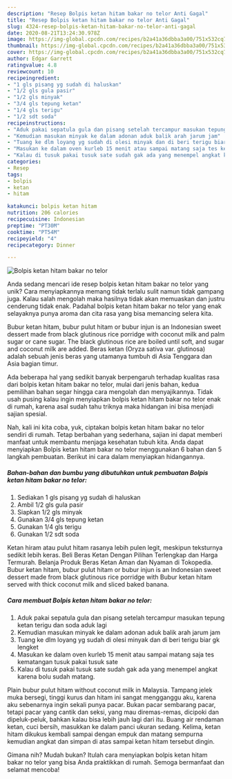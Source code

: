 ```yaml
---
description: "Resep Bolpis ketan hitam bakar no telor Anti Gagal"
title: "Resep Bolpis ketan hitam bakar no telor Anti Gagal"
slug: 4324-resep-bolpis-ketan-hitam-bakar-no-telor-anti-gagal
date: 2020-08-21T13:24:30.978Z
image: https://img-global.cpcdn.com/recipes/b2a41a36dbba3a00/751x532cq70/bolpis-ketan-hitam-bakar-no-telor-foto-resep-utama.jpg
thumbnail: https://img-global.cpcdn.com/recipes/b2a41a36dbba3a00/751x532cq70/bolpis-ketan-hitam-bakar-no-telor-foto-resep-utama.jpg
cover: https://img-global.cpcdn.com/recipes/b2a41a36dbba3a00/751x532cq70/bolpis-ketan-hitam-bakar-no-telor-foto-resep-utama.jpg
author: Edgar Garrett
ratingvalue: 4.8
reviewcount: 10
recipeingredient:
- "1 gls pisang yg sudah di haluskan"
- "1/2 gls gula pasir"
- "1/2 gls minyak"
- "3/4 gls tepung ketan"
- "1/4 gls terigu"
- "1/2 sdt soda"
recipeinstructions:
- "Aduk pakai sepatula gula dan pisang setelah tercampur masukan tepung ketan terigu dan soda aduk lagi"
- "Kemudian masukan minyak ke dalam adonan aduk balik arah jarum jam"
- "Tuang ke dlm loyang yg sudah di olesi minyak dan di beri terigu biar gk lengket"
- "Masukan ke dalam oven kurleb 15 menit atau sampai matang saja tes kematangan tusuk pakai tusuk sate"
- "Kalau di tusuk pakai tusuk sate sudah gak ada yang menempel angkat karena bolu sudah matang."
categories:
- Resep
tags:
- bolpis
- ketan
- hitam

katakunci: bolpis ketan hitam 
nutrition: 206 calories
recipecuisine: Indonesian
preptime: "PT30M"
cooktime: "PT54M"
recipeyield: "4"
recipecategory: Dinner

---
```



![Bolpis ketan hitam bakar no telor](https://img-global.cpcdn.com/recipes/b2a41a36dbba3a00/751x532cq70/bolpis-ketan-hitam-bakar-no-telor-foto-resep-utama.jpg)

Anda sedang mencari ide resep bolpis ketan hitam bakar no telor yang unik? Cara menyiapkannya memang tidak terlalu sulit namun tidak gampang juga. Kalau salah mengolah maka hasilnya tidak akan memuaskan dan justru cenderung tidak enak. Padahal bolpis ketan hitam bakar no telor yang enak selayaknya punya aroma dan cita rasa yang bisa memancing selera kita.

Bubur ketan hitam, bubur pulut hitam or bubur injun is an Indonesian sweet dessert made from black glutinous rice porridge with coconut milk and palm sugar or cane sugar. The black glutinous rice are boiled until soft, and sugar and coconut milk are added. Beras ketan (Oryza sativa var. glutinosa) adalah sebuah jenis beras yang utamanya tumbuh di Asia Tenggara dan Asia bagian timur.

Ada beberapa hal yang sedikit banyak berpengaruh terhadap kualitas rasa dari bolpis ketan hitam bakar no telor, mulai dari jenis bahan, kedua pemilihan bahan segar hingga cara mengolah dan menyajikannya. Tidak usah pusing kalau ingin menyiapkan bolpis ketan hitam bakar no telor enak di rumah, karena asal sudah tahu triknya maka hidangan ini bisa menjadi sajian spesial.


Nah, kali ini kita coba, yuk, ciptakan bolpis ketan hitam bakar no telor sendiri di rumah. Tetap berbahan yang sederhana, sajian ini dapat memberi manfaat untuk membantu menjaga kesehatan tubuh kita. Anda dapat menyiapkan Bolpis ketan hitam bakar no telor menggunakan 6 bahan dan 5 langkah pembuatan. Berikut ini cara dalam menyiapkan hidangannya.

<!--inarticleads1-->

##### Bahan-bahan dan bumbu yang dibutuhkan untuk pembuatan Bolpis ketan hitam bakar no telor:

1. Sediakan 1 gls pisang yg sudah di haluskan
1. Ambil 1/2 gls gula pasir
1. Siapkan 1/2 gls minyak
1. Gunakan 3/4 gls tepung ketan
1. Gunakan 1/4 gls terigu
1. Gunakan 1/2 sdt soda


Ketan hiram atau pulut hitam rasanya lebih pulen legit, meskipun teksturnya sedikit lebih keras. Beli Beras Ketan Dengan Pilihan Terlengkap dan Harga Termurah. Belanja Produk Beras Ketan Aman dan Nyaman di Tokopedia. Bubur ketan hitam, bubur pulut hitam or bubur injun is an Indonesian sweet dessert made from black glutinous rice porridge with Bubur ketan hitam served with thick coconut milk and sliced baked banana. 

<!--inarticleads2-->

##### Cara membuat Bolpis ketan hitam bakar no telor:

1. Aduk pakai sepatula gula dan pisang setelah tercampur masukan tepung ketan terigu dan soda aduk lagi
1. Kemudian masukan minyak ke dalam adonan aduk balik arah jarum jam
1. Tuang ke dlm loyang yg sudah di olesi minyak dan di beri terigu biar gk lengket
1. Masukan ke dalam oven kurleb 15 menit atau sampai matang saja tes kematangan tusuk pakai tusuk sate
1. Kalau di tusuk pakai tusuk sate sudah gak ada yang menempel angkat karena bolu sudah matang.


Plain bubur pulut hitam without coconut milk in Malaysia. Tampang jelek muka bersegi, tinggi kurus dan hitam ini sangat mengganggu aku, karena aku sebenarnya ingin sekali punya pacar. Bukan pacar sembarang pacar, tetapi pacar yang cantik dan seksi, yang mau diremas-remas, dicipoki dan dipeluk-peluk, bahkan kalau bisa lebih jauh lagi dari itu. Buang air rendaman ketan, cuci bersih, masukkan ke dalam panci ukuran sedang. Kelima, ketan hitam dikukus kembali sampai dengan empuk dan matang sempurna kemudian angkat dan simpan di atas sampai ketan hitam tersebut dingin. 

Gimana nih? Mudah bukan? Itulah cara menyiapkan bolpis ketan hitam bakar no telor yang bisa Anda praktikkan di rumah. Semoga bermanfaat dan selamat mencoba!

